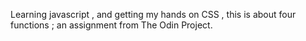 Learning javascript , and getting my hands on CSS , this is about four functions ; an assignment from The Odin Project.
